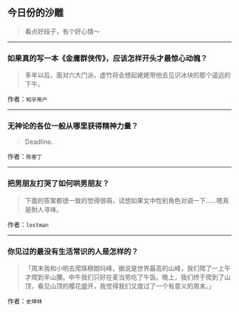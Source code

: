 ## 今日份的沙雕

> 看点好段子，有个好心情～


 
---

### 如果真的写一本《金庸群侠传》，应该怎样开头才最惊心动魄？

> 多年以后，面对六大门派，虚竹将会想起姥姥带他去见识冰块的那个遥远的下午。


作者：`知乎用户`

---

### 无神论的各位一般从哪里获得精神力量？

> Deadline.


作者：`陈客丁`

---

### 把男朋友打哭了如何哄男朋友？

> 下面的答案都很一致的觉得很萌，试想如果文中性别角色对调一下……嗯真是耐人寻味。


作者：`lostman`

---

### 你见过的最没有生活常识的人是怎样的？

> 「周末我和小明去爬珠穆朗玛峰，据说是世界最高的山峰，我们爬了一上午才爬到半山腰。中午我们只好在麦当劳吃了午饭。晚上，我们终于爬到了山顶，看见山顶的樱花盛开，我觉得我们又度过了一个有意义的周末。」


作者：`史坤林`